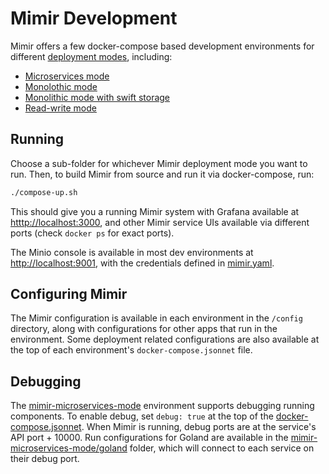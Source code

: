 # Mimir Development

Mimir offers a few docker-compose based development environments for different [deployment modes][deployment-modes], including:

- [Microservices mode](./mimir-microservices-mode)
- [Monolothic mode](./mimir-monolithic-mode)
- [Monolithic mode with swift storage](./mimir-monolithic-mode-with-swift-storage)
- [Read-write mode](./mimir-read-write-mode)

## Running

Choose a sub-folder for whichever Mimir deployment mode you want to run. Then, to build Mimir from source and run it via docker-compose, run:

```bash
./compose-up.sh
```

This should give you a running Mimir system with Grafana available at [htttp://localhost:3000](http://localhost:3000), and other Mimir service UIs available via different ports (check `docker ps` for exact ports).

The Minio console is available in most dev environments at [http://localhost:9001](http://localhost:9001), with the credentials defined in [mimir.yaml][minio-creds].

## Configuring Mimir

The Mimir configuration is available in each environment in the `/config` directory, along with configurations for other apps that run in the environment. Some deployment related configurations are also available at the top of each environment's `docker-compose.jsonnet` file.

## Debugging

The [mimir-microservices-mode](/mimir-microservices-mode) environment supports debugging running components. To enable debug, set `debug: true` at the top of the [docker-compose.jsonnet](/mimir-microservices-mode/docker-compose.jsonnet). When Mimir is running, debug ports are at the service's API port + 10000. Run configurations for Goland are available in the [mimir-microservices-mode/goland](/mimir-microservices-mode/golang) folder, which will connect to each service on their debug port.


[deployment-modes]: https://grafana.com/docs/mimir/latest/operators-guide/architecture/deployment-modes/
[minio-creds]: ./mimir-microservices-mode/config/mimir.yaml